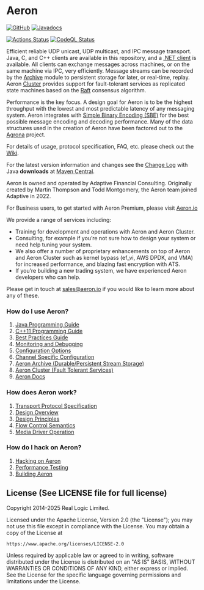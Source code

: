 Aeron
=====

[![GitHub](https://img.shields.io/github/license/aeron-io/Aeron.svg)](https://github.com/aeron-io/aeron/blob/master/LICENSE)
[![Javadocs](https://www.javadoc.io/badge/io.aeron/aeron-all.svg)](https://www.javadoc.io/doc/io.aeron/aeron-all)

[![Actions Status](https://github.com/aeron-io/aeron/workflows/Continuous%20Integration/badge.svg)](https://github.com/aeron-io/aeron/actions)
[![CodeQL Status](https://github.com/aeron-io/aeron/workflows/CodeQL/badge.svg)](https://github.com/aeron-io/aeron/actions)

Efficient reliable UDP unicast, UDP multicast, and IPC message transport. Java, C, and C++ clients are available in this
repository, and a [.NET client](https://github.com/AdaptiveConsulting/Aeron.NET) is available. All
clients can exchange messages across machines, or on the same machine via IPC, very efficiently. Message streams can be
recorded by the [Archive](https://github.com/aeron-io/aeron/tree/master/aeron-archive) module to persistent storage
for later, or real-time, replay. Aeron [Cluster](https://github.com/aeron-io/aeron/tree/master/aeron-cluster)
provides support for fault-tolerant services as replicated state machines based on the
[Raft](https://raft.github.io/) consensus algorithm.

Performance is the key focus. A design goal for Aeron is to be the highest throughput with the lowest and most
predictable latency of any messaging system. Aeron integrates with
[Simple Binary Encoding (SBE)](https://github.com/aeron-io/simple-binary-encoding) for the best possible message
encoding and decoding performance. Many of the data structures used in the creation of Aeron have been factored out to
the [Agrona](https://github.com/aeron-io/agrona) project.

For details of usage, protocol specification, FAQ, etc. please check out the
[Wiki](https://github.com/aeron-io/aeron/wiki).

For the latest version information and changes see the [Change Log](https://github.com/aeron-io/aeron/wiki/Change-Log)
with Java **downloads** at [Maven Central](http://search.maven.org/#search%7Cga%7C1%7Caeron).

Aeron is owned and operated by Adaptive Financial Consulting. Originally created by Martin Thompson and Todd Montgomery, the Aeron team joined Adaptive in 2022.

For Business users, to get started with Aeron Premium, please visit [Aeron.io](https://aeron.io)

We provide a range of services including:
* Training for development and operations with Aeron and Aeron Cluster.
* Consulting, for example if you’re not sure how to design your system or need help tuning your system.
* We also offer a number of proprietary enhancements on top of Aeron and Aeron Cluster such as kernel bypass (ef_vi, AWS DPDK, and VMA) for increased performance, and blazing fast encryption with ATS.
* If you’re building a new trading system, we have experienced Aeron developers who can help.

Please get in touch at [sales@aeron.io](mailto:sales@aeron.io?subject=Aeron) if you would like to learn more about any of these.

### How do I use Aeron?

1. [Java Programming Guide](https://github.com/aeron-io/aeron/wiki/Java-Programming-Guide)
1. [C++11 Programming Guide](https://github.com/aeron-io/aeron/wiki/Cpp-Programming-Guide)
1. [Best Practices Guide](https://github.com/aeron-io/aeron/wiki/Best-Practices-Guide)
1. [Monitoring and Debugging](https://github.com/aeron-io/aeron/wiki/Monitoring-and-Debugging)
1. [Configuration Options](https://github.com/aeron-io/aeron/wiki/Configuration-Options)
1. [Channel Specific Configuration](https://github.com/aeron-io/aeron/wiki/Channel-Configuration)
1. [Aeron Archive (Durable/Persistent Stream Storage)](https://github.com/aeron-io/aeron/wiki/Aeron-Archive)
1. [Aeron Cluster (Fault Tolerant Services)](https://github.com/aeron-io/aeron/tree/master/aeron-cluster)
1. [Aeron Docs](https://aeron.io/docs/)

### How does Aeron work?

1. [Transport Protocol Specification](https://github.com/aeron-io/aeron/wiki/Transport-Protocol-Specification)
1. [Design Overview](https://github.com/aeron-io/aeron/wiki/Design-Overview)
1. [Design Principles](https://github.com/aeron-io/aeron/wiki/Design-Principles)
1. [Flow Control Semantics](https://github.com/aeron-io/aeron/wiki/Flow-and-Congestion-Control)
1. [Media Driver Operation](https://github.com/aeron-io/aeron/wiki/Media-Driver-Operation)

### How do I hack on Aeron?

1. [Hacking on Aeron](https://github.com/aeron-io/aeron/wiki/Hacking-on-Aeron)
1. [Performance Testing](https://github.com/aeron-io/aeron/wiki/Performance-Testing)
1. [Building Aeron](https://github.com/aeron-io/aeron/wiki/Building-Aeron)

License (See LICENSE file for full license)
-------------------------------------------
Copyright 2014-2025 Real Logic Limited.

Licensed under the Apache License, Version 2.0 (the "License");
you may not use this file except in compliance with the License.
You may obtain a copy of the License at

    https://www.apache.org/licenses/LICENSE-2.0

Unless required by applicable law or agreed to in writing, software
distributed under the License is distributed on an "AS IS" BASIS,
WITHOUT WARRANTIES OR CONDITIONS OF ANY KIND, either express or implied.
See the License for the specific language governing permissions and
limitations under the License.  
